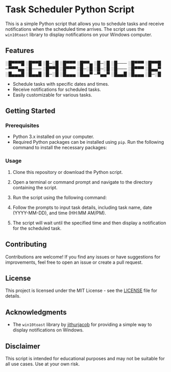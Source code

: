 # Task Scheduler Python Script

This is a simple Python script that allows you to schedule tasks and receive notifications when the scheduled time arrives. The script uses the `win10toast` library to display notifications on your Windows computer.

## Features

░█▀▀▀█ ░█▀▀█ ░█─░█ ░█▀▀▀ ░█▀▀▄ ░█─░█ ░█─── ░█▀▀▀ ░█▀▀█ 
─▀▀▀▄▄ ░█─── ░█▀▀█ ░█▀▀▀ ░█─░█ ░█─░█ ░█─── ░█▀▀▀ ░█▄▄▀ 
░█▄▄▄█ ░█▄▄█ ░█─░█ ░█▄▄▄ ░█▄▄▀ ─▀▄▄▀ ░█▄▄█ ░█▄▄▄ ░█─░█ 

- Schedule tasks with specific dates and times.
- Receive notifications for scheduled tasks.
- Easily customizable for various tasks.

## Getting Started

### Prerequisites

- Python 3.x installed on your computer.
- Required Python packages can be installed using `pip`. Run the following command to install the necessary packages:


### Usage

1. Clone this repository or download the Python script.

2. Open a terminal or command prompt and navigate to the directory containing the script.

3. Run the script using the following command:

4. Follow the prompts to input task details, including task name, date (YYYY-MM-DD), and time (HH:MM AM/PM).

5. The script will wait until the specified time and then display a notification for the scheduled task.

## Contributing

Contributions are welcome! If you find any issues or have suggestions for improvements, feel free to open an issue or create a pull request.

## License

This project is licensed under the MIT License - see the [LICENSE](LICENSE) file for details.

## Acknowledgments

- The `win10toast` library by [jithurjacob](https://github.com/jithurjacob) for providing a simple way to display notifications on Windows.

## Disclaimer

This script is intended for educational purposes and may not be suitable for all use cases. Use at your own risk.
